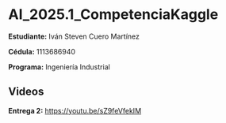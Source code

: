 # AI_2025.1_CompetenciaKaggle

**Estudiante:** Iván Steven Cuero Martínez

**Cédula:** 1113686940

**Programa:** Ingeniería Industrial


## Videos

**Entrega 2:** https://youtu.be/sZ9feVfekIM
